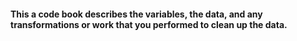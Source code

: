 #### This a code book describes the variables, the data, and any transformations or work that you performed to clean up the data.
